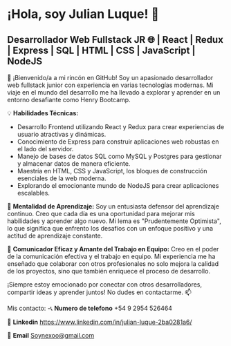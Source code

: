 
# ¡Hola, soy Julian Luque! 👋

## Desarrollador Web Fullstack JR 🌐 | React | Redux | Express | SQL | HTML | CSS | JavaScript | NodeJS

🚀 ¡Bienvenido/a a mi rincón en GitHub! Soy un apasionado desarrollador web fullstack junior con experiencia en varias tecnologías modernas. Mi viaje en el mundo del desarrollo me ha llevado a explorar y aprender en un entorno desafiante como Henry Bootcamp.

💡 **Habilidades Técnicas:**
- Desarrollo Frontend utilizando React y Redux para crear experiencias de usuario atractivas y dinámicas.
- Conocimiento de Express para construir aplicaciones web robustas en el lado del servidor.
- Manejo de bases de datos SQL como MySQL y Postgres para gestionar y almacenar datos de manera eficiente.
- Maestría en HTML, CSS y JavaScript, los bloques de construcción esenciales de la web moderna.
- Explorando el emocionante mundo de NodeJS para crear aplicaciones escalables.

🌱 **Mentalidad de Aprendizaje:**
Soy un entusiasta defensor del aprendizaje continuo. Creo que cada día es una oportunidad para mejorar mis habilidades y aprender algo nuevo. Mi lema es "Prudentemente Optimista", lo que significa que enfrento los desafíos con un enfoque positivo y una actitud de aprendizaje constante.

🤝 **Comunicador Eficaz y Amante del Trabajo en Equipo:**
Creo en el poder de la comunicación efectiva y el trabajo en equipo. Mi experiencia me ha enseñado que colaborar con otros profesionales no solo mejora la calidad de los proyectos, sino que también enriquece el proceso de desarrollo.

¡Siempre estoy emocionado por conectar con otros desarrolladores, compartir ideas y aprender juntos! No dudes en contactarme. 📫

Mis contacto: 
-📞 **Numero de telefono**
+54 9 2954 526464

🔵 **Linkedin**
https://www.linkedin.com/in/julian-luque-2ba0281a6/

📧 **Email**
Soynexoo@gmail.com 



<!--
**SoyNexoo/SoyNexoo** is a ✨ _special_ ✨ repository because its `README.md` (this file) appears on your GitHub profile.

Here are some ideas to get you started:

- 🔭 I’m currently working on ...
- 🌱 I’m currently learning ...
- 👯 I’m looking to collaborate on ...
- 🤔 I’m looking for help with ...
- 💬 Ask me about ...
- 📫 How to reach me: ...
- 😄 Pronouns: ...
- ⚡ Fun fact: ...
-->
